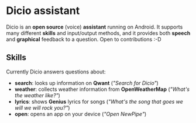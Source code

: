 # Dicio assistant

Dicio is an **open source** (voice) **assistant** running on Android. It supports many different **skills** and input/output methods, and it provides both **speech** and **graphical** feedback to a question. Open to contributions :-D

## Skills

Currently Dicio answers questions about:
- **search**: looks up information on **Qwant** (_"Search for Dicio"_)
- **weather**: collects weather information from **OpenWeatherMap** (_"What's the weather like?"_)
- **lyrics**: shows **Genius** lyrics for songs (_"What's the song that goes we will we will rock you?"_)
- **open**: opens an app on your device (_"Open NewPipe"_)
